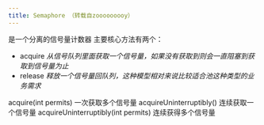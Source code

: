 ```yaml
---
title: Semaphore （转载自zooooooooy）
---
```


是一个分离的信号量计数器
主要核心方法有两个：
*	acquire
*从信号队列里面获取一个信号量，如果没有获取到则会一直阻塞到获取到信号量为止*
*	release
*释放一个信号量回队列，这种模型相对来说比较适合池这种类型的业务需求*

acquire(int permits) 一次获取多个信号量
acquireUninterruptibly() 连续获取一个信号量
acquireUninterruptibly(int permits) 连续获得多个信号量





